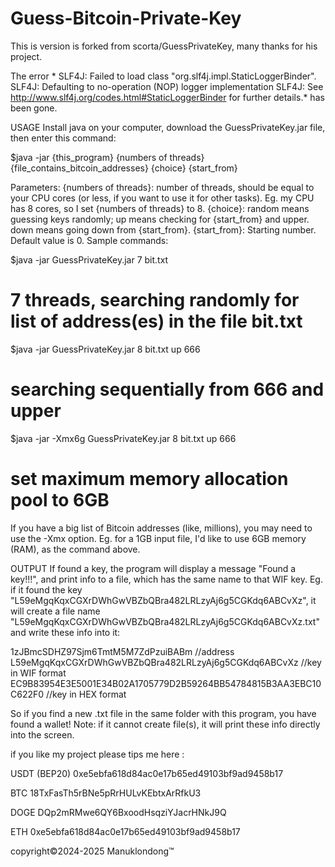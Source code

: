 # Guess-Bitcoin-Private-Key

This is version is forked from scorta/GuessPrivateKey, many thanks for his project.

The error * SLF4J: Failed to load class "org.slf4j.impl.StaticLoggerBinder".
            SLF4J: Defaulting to no-operation (NOP) logger implementation
            SLF4J: See http://www.slf4j.org/codes.html#StaticLoggerBinder for further details.* 
has been gone.

USAGE
Install java on your computer, download the GuessPrivateKey.jar file, then enter this command:

$java -jar {this_program} {numbers of threads} {file_contains_bitcoin_addresses} {choice} {start_from}

Parameters:
{numbers of threads}: number of threads, should be equal to your CPU cores (or less, if you want to use it for other tasks). Eg. my CPU has 8 cores, so I set {numbers of threads} to 8.
{choice}: random means guessing keys randomly; up means checking for {start_from} and upper. down means going down from {start_from}.
{start_from}: Starting number. Default value is 0.
Sample commands:

$java -jar GuessPrivateKey.jar 7 bit.txt
# 7 threads, searching randomly for list of address(es) in the file bit.txt

$java -jar GuessPrivateKey.jar 8 bit.txt up 666
# searching sequentially from 666 and upper

$java -jar -Xmx6g GuessPrivateKey.jar 8 bit.txt up 666
# set maximum memory allocation pool to 6GB

If you have a big list of Bitcoin addresses (like, millions), you may need to use the -Xmx option. Eg. for a 1GB input file, I'd like to use 6GB memory (RAM), as the command above.

OUTPUT
If found a key, the program will display a message "Found a key!!!", and print info to a file, which has the same name to that WIF key.
Eg. if it found the key "L59eMgqKqxCGXrDWhGwVBZbQBra482LRLzyAj6g5CGKdq6ABCvXz", it will create a file name "L59eMgqKqxCGXrDWhGwVBZbQBra482LRLzyAj6g5CGKdq6ABCvXz.txt" and write these info into it:

1zJBmcSDHZ97Sjm6TmtM5M7ZdPzuiBABm //address
L59eMgqKqxCGXrDWhGwVBZbQBra482LRLzyAj6g5CGKdq6ABCvXz //key in WIF format
EC9B83954E3E5001E34B02A1705779D2B59264BB54784815B3AA3EBC10C622F0 //key in HEX format

So if you find a new .txt file in the same folder with this program, you have found a wallet!
Note: if it cannot create file(s), it will print these info directly into the screen. 

if you like my project please tips me here :

USDT (BEP20) 0xe5ebfa618d84ac0e17b65ed49103bf9ad9458b17

BTC 18TxFasTh5rBNe5pRrHULvKEbtxArRfkU3

DOGE DQp2mRMwe6QY6BxoodHsqziYJacrHNkJ9Q

ETH 0xe5ebfa618d84ac0e17b65ed49103bf9ad9458b17

copyright©2024-2025 Manuklondong™
